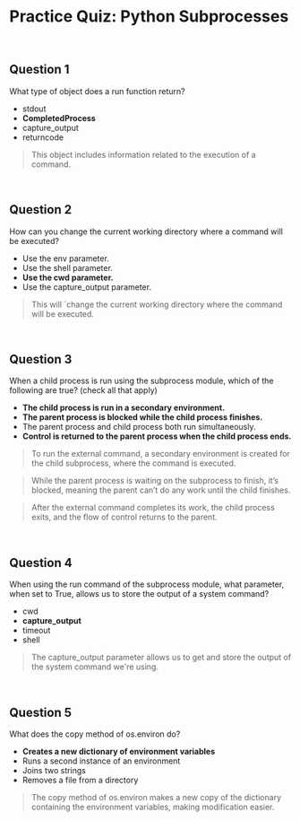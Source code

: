 # Practice Quiz: Python Subprocesses

<br>

## Question 1

What type of object does a run function return?

* stdout
* **CompletedProcess**
* capture_output
* returncode

> This object includes information related to the execution of a command.

<br>

## Question 2

How can you change the current working directory where a command will be executed?

* Use the env parameter.
* Use the shell parameter.
* **Use the cwd parameter.**
* Use the capture_output parameter.

> This will `change the current working directory where the command will be executed.

<br>

## Question 3

When a child process is run using the subprocess module, which of the following are true? (check all that apply)

* **The child process is run in a secondary environment.**
* **The parent process is blocked while the child process finishes.**
* The parent process and child process both run simultaneously.
* **Control is returned to the parent process when the child process ends.**

> To run the external command, a secondary environment is created for the child subprocess, where the command is executed.

> While the parent process is waiting on the subprocess to finish, it’s blocked, meaning the parent can’t do any work until the child finishes.

> After the external command completes its work, the child process exits, and the flow of control returns to the parent.

<br>

## Question 4

When using the run command of the subprocess module, what parameter, when set to True, allows us to store the output of a system command?

* cwd
* **capture_output**
* timeout
* shell

> The capture_output parameter allows us to get and store the output of the system command we're using.

<br>

## Question 5

What does the copy method of os.environ do?

* **Creates a new dictionary of environment variables**
* Runs a second instance of an environment
* Joins two strings
* Removes a file from a directory

> The copy method of os.environ makes a new copy of the dictionary containing the environment variables, making modification easier.
